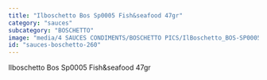```yaml
---
title: "Ilboschetto Bos Sp0005 Fish&seafood 47gr"
category: "sauces"
subcategory: "BOSCHETTO"
image: "media/4 SAUCES CONDIMENTS/BOSCHETTO PICS/IlBoschetto_BOS-SP0005 Fish&Seafood 47gr.png"
id: "sauces-boschetto-260"
---
```


Ilboschetto Bos Sp0005 Fish&seafood 47gr
